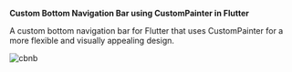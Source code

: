 <b>Custom Bottom Navigation Bar using CustomPainter in Flutter</b>

A custom bottom navigation bar for Flutter that uses CustomPainter for a more flexible and visually appealing design.


![cbnb](https://user-images.githubusercontent.com/55271909/217528507-caf6bb34-16d1-4fae-82ad-64c00ef2425a.png)
